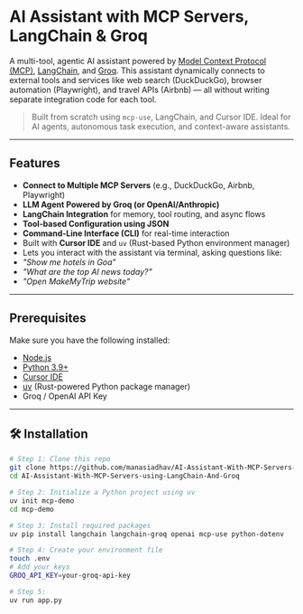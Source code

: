 # AI Assistant with MCP Servers, LangChain & Groq

A multi-tool, agentic AI assistant powered by [Model Context Protocol (MCP)](https://github.com/anthropics/model-context-protocol), [LangChain](https://www.langchain.com/), and [Groq](https://groq.com/). This assistant dynamically connects to external tools and services like web search (DuckDuckGo), browser automation (Playwright), and travel APIs (Airbnb) — all without writing separate integration code for each tool.

> Built from scratch using `mcp-use`, LangChain, and Cursor IDE. Ideal for AI agents, autonomous task execution, and context-aware assistants.

---

##  Features

- **Connect to Multiple MCP Servers** (e.g., DuckDuckGo, Airbnb, Playwright)
- **LLM Agent Powered by Groq (or OpenAI/Anthropic)**
- **LangChain Integration** for memory, tool routing, and async flows
- **Tool-based Configuration using JSON**
- **Command-Line Interface (CLI)** for real-time interaction
-  Built with **Cursor IDE** and `uv` (Rust-based Python environment manager)
-  Lets you interact with the assistant via terminal, asking questions like:
  - _"Show me hotels in Goa"_
  - _"What are the top AI news today?"_
  - _"Open MakeMyTrip website"_

---

## Prerequisites

Make sure you have the following installed:
- [Node.js](https://nodejs.org/)
- [Python 3.9+](https://www.python.org/)
- [Cursor IDE](https://www.cursor.so/)
- [uv](https://github.com/astral-sh/uv) (Rust-powered Python package manager)
- Groq / OpenAI API Key

---

## 🛠️ Installation

```bash
# Step 1: Clone this repo
git clone https://github.com/manasiadhav/AI-Assistant-With-MCP-Servers-using-LangChain-And-Groq.git
cd AI-Assistant-With-MCP-Servers-using-LangChain-And-Groq

# Step 2: Initialize a Python project using uv
uv init mcp-demo
cd mcp-demo

# Step 3: Install required packages
uv pip install langchain langchain-groq openai mcp-use python-dotenv

# Step 4: Create your environment file
touch .env
# Add your keys
GROQ_API_KEY=your-groq-api-key

# Step 5:
uv run app.py
